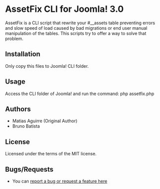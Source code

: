 AssetFix CLI for Joomla! 3.0
============================

AssetFix is a CLI script that rewrite your #__assets table preventing errors and slow speed of load caused by bad migrations or
end user manual manipulation of the tables. This scripts try to offer a way to solve that problem.

## Installation

Only copy this files to Joomla! CLI folder.

## Usage

Access the CLI folder of Joomla! and run the command: php assetfix.php

## Authors

* Matias Aguirre (Original Author)
* Bruno Batista

## License

Licensed under the terms of the MIT license.

## Bugs/Requests

* You can [report a bug or request a feature here](http://github.com/brunobatista/cli_assetfix/issues)